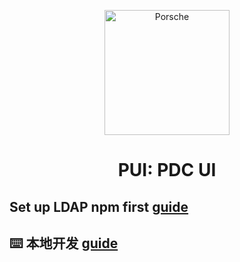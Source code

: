 <p align="center">
  <a href="http://">
    <img width="200" src="https://cdn.ui.porsche.com/porsche-design-system/marque/v1/porsche-marque-rgb-digital_S-L_R_trademark_large@2x.png" alt="Porsche">
  </a>
</p>

<h1 align="center">PUI: PDC UI</h1>

## Set up LDAP npm first [guide](./management/ldap.md)

## ⌨️ 本地开发 [guide](./management/contribution.md)
